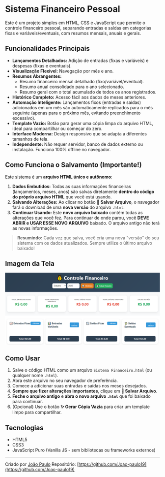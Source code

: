 # Sistema Financeiro Pessoal

Este é um projeto simples em HTML, CSS e JavaScript que permite o controle financeiro pessoal, separando entradas e saídas em categorias fixas e variáveis/eventuais, com resumos mensais, anuais e gerais.

## Funcionalidades Principais

* **Lançamentos Detalhados:** Adição de entradas (fixas e variáveis) e despesas (fixas e eventuais).
* **Visualização Flexível:** Navegação por mês e ano.
* **Resumos Abrangentes:**
    * Resumo financeiro mensal detalhado (fixo/variável/eventual).
    * Resumo anual consolidado para o ano selecionado.
    * Resumo geral com o total acumulado de todos os anos registrados.
* **Histórico Completo:** Acesso fácil aos dados de meses anteriores.
* **Automação Inteligente:** Lançamentos fixos (entradas e saídas) adicionados em um mês são automaticamente replicados para o mês seguinte (apenas para o próximo mês, evitando preenchimento excessivo).
* **Template Vazio:** Botão para gerar uma cópia limpa do arquivo HTML, ideal para compartilhar ou começar do zero.
* **Interface Moderna:** Design responsivo que se adapta a diferentes tamanhos de tela.
* **Independente:** Não requer servidor, banco de dados externo ou instalação. Funciona 100% offline no navegador.

## Como Funciona o Salvamento (Importante!)

Este sistema é um **arquivo HTML único e autônomo**:

1.  **Dados Embutidos:** Todas as suas informações financeiras (lançamentos, meses, anos) são salvas diretamente **dentro do código do próprio arquivo HTML** que você está usando.
2.  **Salvando Alterações:** Ao clicar no botão **💾 Salvar Arquivo**, o navegador fará o download de uma **nova versão** do arquivo `.html`.
3.  **Continuar Usando:** Este **novo arquivo baixado** contém todas as alterações que você fez. Para continuar de onde parou, você **DEVE ABRIR e USAR ESSE NOVO ARQUIVO** baixado. O arquivo antigo não terá as novas informações.

> **Resumindo:** Cada vez que salva, você cria uma nova "versão" do seu sistema com os dados atualizados. Sempre utilize o último arquivo baixado!

## Imagem da Tela

![Captura de Tela](imagem.png)

## Como Usar

1.  Salve o código HTML como um arquivo `Sistema Financeiro.html` (ou qualquer nome `.html`).
2.  Abra este arquivo no seu navegador de preferência.
3.  Comece a adicionar suas entradas e saídas nos meses desejados.
4.  **Sempre que fizer alterações importantes**, clique em **💾 Salvar Arquivo**.
5.  **Feche o arquivo antigo** e **abra o novo arquivo `.html`** que foi baixado para continuar.
6.  (Opcional) Use o botão **✨ Gerar Cópia Vazia** para criar um template limpo para compartilhar.

## Tecnologias

* HTML5
* CSS3
* JavaScript Puro (Vanilla JS - sem bibliotecas ou frameworks externos)

---

Criado por [João Paulo](https://www.linkedin.com/in/joao-paul0/)
Repositório: [https://github.com/Joao-paulo19](https://github.com/Joao-paulo19)
